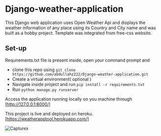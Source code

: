 # Django-weather-application
This Django web application uses Open Weather Api and displays the weather information of any place using its Country and City name and was built as a hobby project. Template was integrated from free-css website. 

## Set-up
Requirements.txt file is present inside, open your command prompt and
*  clone this repo using `git clone https://github.com/abdullahz222/Django-weather-application.git `
* Create a virtual environment( optional )
* Navigate inside project and run ` pip install -r requirements.txt `
* Run ` python manage.py runserver `

Access the application running locally on you machine through [http://127.0.0.1:8000/]

This project is live and deployed on heroku.
[https://weatherapptool.herokuapp.com/]

![Capturex](https://user-images.githubusercontent.com/67898270/114850693-7b3e5700-9dfa-11eb-88a8-3a55595e4bd8.PNG)


